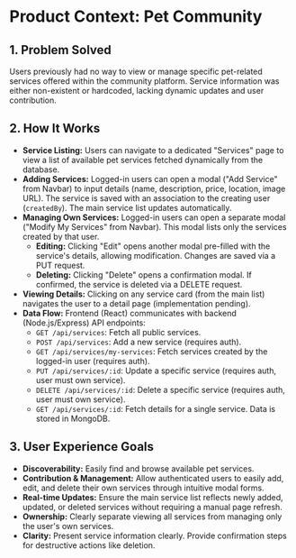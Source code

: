 # Product Context: Pet Community

## 1. Problem Solved

Users previously had no way to view or manage specific pet-related services offered within the community platform. Service information was either non-existent or hardcoded, lacking dynamic updates and user contribution.

## 2. How It Works

*   **Service Listing:** Users can navigate to a dedicated "Services" page to view a list of available pet services fetched dynamically from the database.
*   **Adding Services:** Logged-in users can open a modal ("Add Service" from Navbar) to input details (name, description, price, location, image URL). The service is saved with an association to the creating user (`createdBy`). The main service list updates automatically.
*   **Managing Own Services:** Logged-in users can open a separate modal ("Modify My Services" from Navbar). This modal lists only the services created by that user.
    *   **Editing:** Clicking "Edit" opens another modal pre-filled with the service's details, allowing modification. Changes are saved via a PUT request.
    *   **Deleting:** Clicking "Delete" opens a confirmation modal. If confirmed, the service is deleted via a DELETE request.
*   **Viewing Details:** Clicking on any service card (from the main list) navigates the user to a detail page (implementation pending).
*   **Data Flow:** Frontend (React) communicates with backend (Node.js/Express) API endpoints:
    *   `GET /api/services`: Fetch all public services.
    *   `POST /api/services`: Add a new service (requires auth).
    *   `GET /api/services/my-services`: Fetch services created by the logged-in user (requires auth).
    *   `PUT /api/services/:id`: Update a specific service (requires auth, user must own service).
    *   `DELETE /api/services/:id`: Delete a specific service (requires auth, user must own service).
    *   `GET /api/services/:id`: Fetch details for a single service.
    Data is stored in MongoDB.

## 3. User Experience Goals

*   **Discoverability:** Easily find and browse available pet services.
*   **Contribution & Management:** Allow authenticated users to easily add, edit, and delete their own services through intuitive modal forms.
*   **Real-time Updates:** Ensure the main service list reflects newly added, updated, or deleted services without requiring a manual page refresh.
*   **Ownership:** Clearly separate viewing all services from managing only the user's own services.
*   **Clarity:** Present service information clearly. Provide confirmation steps for destructive actions like deletion.
